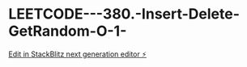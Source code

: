 # LEETCODE---380.-Insert-Delete-GetRandom-O-1-

[Edit in StackBlitz next generation editor ⚡️](https://stackblitz.com/~/github.com/sspinit88/LEETCODE---380.-Insert-Delete-GetRandom-O-1-)